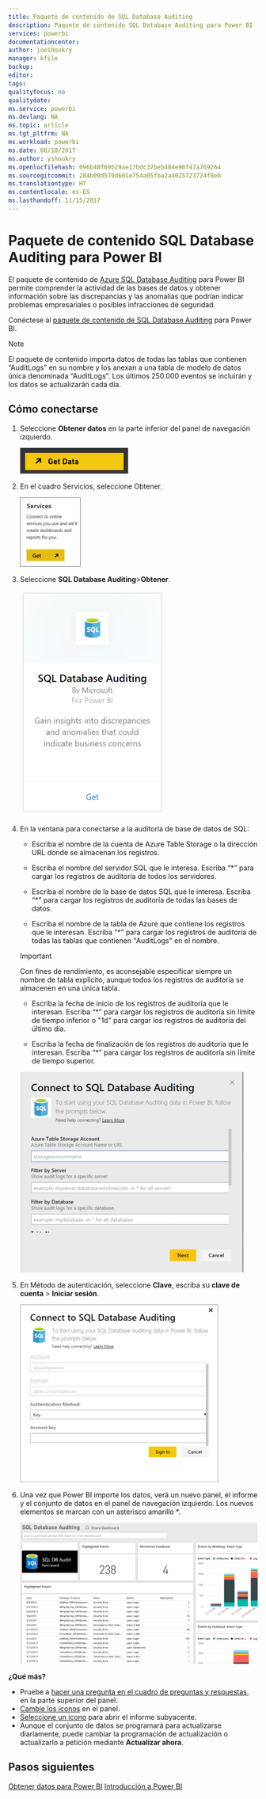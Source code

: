 ```yaml
---
title: Paquete de contenido de SQL Database Auditing
description: Paquete de contenido SQL Database Auditing para Power BI
services: powerbi
documentationcenter: 
author: joeshoukry
manager: kfile
backup: 
editor: 
tags: 
qualityfocus: no
qualitydate: 
ms.service: powerbi
ms.devlang: NA
ms.topic: article
ms.tgt_pltfrm: NA
ms.workload: powerbi
ms.date: 08/10/2017
ms.author: yshoukry
ms.openlocfilehash: 096b48f69529ae17bdc37be5484e90f47a769264
ms.sourcegitcommit: 284b09d579d601e754a05fba2a4025723724f8eb
ms.translationtype: HT
ms.contentlocale: es-ES
ms.lasthandoff: 11/15/2017
---
```

# <a name="sql-database-auditing-content-pack-for-power-bi"></a>Paquete de contenido SQL Database Auditing para Power BI
El paquete de contenido de [Azure SQL Database Auditing](http://azure.microsoft.com/documentation/articles/sql-database-auditing-get-started/) para Power BI permite comprender la actividad de las bases de datos y obtener información sobre las discrepancias y las anomalías que podrían indicar problemas empresariales o posibles infracciones de seguridad. 

Conéctese al [paquete de contenido de SQL Database Auditing](https://app.powerbi.com/getdata/services/sql-db-auditing) para Power BI.

>[!NOTE]
>El paquete de contenido importa datos de todas las tablas que contienen “AuditLogs” en su nombre y los anexan a una tabla de modelo de datos única denominada “AuditLogs”. Los últimos 250.000 eventos se incluirán y los datos se actualizarán cada día.

## <a name="how-to-connect"></a>Cómo conectarse
1. Seleccione **Obtener datos** en la parte inferior del panel de navegación izquierdo.
   
   ![](media/service-connect-to-azure-sql-database-auditing/pbi_getdata.png) 
2. En el cuadro Servicios, seleccione Obtener.
   
   ![](media/service-connect-to-azure-sql-database-auditing/pbi_getservices.png) 
3. Seleccione **SQL Database Auditing**\>**Obtener**.
   
   ![](media/service-connect-to-azure-sql-database-auditing/sqldbaudit.png)
4. En la ventana para conectarse a la auditoría de base de datos de SQL:
   
   - Escriba el nombre de la cuenta de Azure Table Storage o la dirección URL donde se almacenan los registros.
   
   - Escriba el nombre del servidor SQL que le interesa. Escriba “\*” para cargar los registros de auditoría de todos los servidores.
   
   - Escriba el nombre de la base de datos SQL que le interesa. Escriba “\*” para cargar los registros de auditoría de todas las bases de datos.
   
   - Escriba el nombre de la tabla de Azure que contiene los registros que le interesan. Escriba “\*” para cargar los registros de auditoría de todas las tablas que contienen "AuditLogs" en el nombre.
   
   >[!IMPORTANT]
   >Con fines de rendimiento, es aconsejable especificar siempre un nombre de tabla explícito, aunque todos los registros de auditoría se almacenen en una única tabla.
   
   - Escriba la fecha de inicio de los registros de auditoría que le interesan. Escriba “\*” para cargar los registros de auditoría sin límite de tiempo inferior o "1d" para cargar los registros de auditoría del último día.
   
   - Escriba la fecha de finalización de los registros de auditoría que le interesan. Escriba “\*” para cargar los registros de auditoría sin límite de tiempo superior.
   
   ![](media/service-connect-to-azure-sql-database-auditing/dbauditing_param.png)
5. En Método de autenticación, seleccione **Clave**, escriba su **clave de cuenta** \> **Iniciar sesión**.
   
   ![](media/service-connect-to-azure-sql-database-auditing/pbi_sqlauditing3.png)
6. Una vez que Power BI importe los datos, verá un nuevo panel, el informe y el conjunto de datos en el panel de navegación izquierdo. Los nuevos elementos se marcan con un asterisco amarillo \*.
   
   ![](media/service-connect-to-azure-sql-database-auditing/pbi_sqldbauditingnewdash.png)

**¿Qué más?**

* Pruebe a [hacer una pregunta en el cuadro de preguntas y respuestas](service-q-and-a.md), en la parte superior del panel.
* [Cambie los iconos](service-dashboard-edit-tile.md) en el panel.
* [Seleccione un icono](service-dashboard-tiles.md) para abrir el informe subyacente.
* Aunque el conjunto de datos se programará para actualizarse diariamente, puede cambiar la programación de actualización o actualizarlo a petición mediante **Actualizar ahora**.

## <a name="next-steps"></a>Pasos siguientes
[Obtener datos para Power BI](service-get-data.md)
[Introducción a Power BI](service-get-started.md)